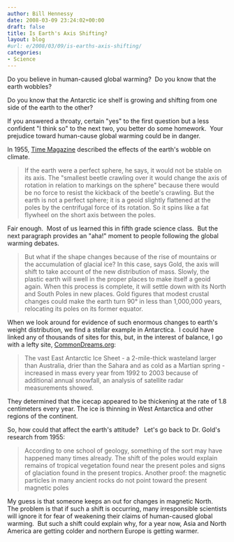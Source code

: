 ```yaml
---
author: Bill Hennessy
date: 2008-03-09 23:24:02+00:00
draft: false
title: Is Earth's Axis Shifting?
layout: blog
#url: e/2008/03/09/is-earths-axis-shifting/
categories:
- Science
---
```


Do you believe in human-caused global warming?  Do you know that the earth wobbles? 

Do you know that the Antarctic ice shelf is growing and shifting from one side of the earth to the other? 

If you answered a throaty, certain "yes" to the first question but a less confident "I think so" to the next two, you better do some homework.  Your prejudice toward human-cause global warming could be in danger.

In 1955, [Time Magazine](https://www.time.com/time/magazine/article/0,9171,891454,00.html) described the effects of the earth's wobble on climate.  


> If the earth were a perfect sphere, he says, it would not be stable on its axis. The "smallest beetle crawling over it would change the axis of rotation in relation to markings on the sphere" because there would be no force to resist the kickback of the beetle's crawling. But the earth is not a perfect sphere; it is a geoid slightly flattened at the poles by the centrifugal force of its rotation. So it spins like a fat flywheel on the short axis between the poles.


Fair enough.  Most of us learned this in fifth grade science class.  But the next paragraph provides an "aha!" moment to people following the global warming debates.


> But what if the shape changes because of the rise of mountains or the accumulation of glacial ice? In this case, says Gold, the axis will shift to take account of the new distribution of mass. Slowly, the plastic earth will swell in the proper places to make itself a geoid again. When this process is complete, it will settle down with its North and South Poles in new places. Gold figures that modest crustal changes could make the earth turn 90° in less than 1,000,000 years, relocating its poles on its former equator.


When we look around for evidence of such enormous changes to earth's weight distribution, we find a stellar example in Antarctica.  I could have linked any of thousands of sites for this, but, in the interest of balance, I go with a lefty site, [CommonDreams.org](https://www.commondreams.org/headlines05/0520-08.htm):


> The vast East Antarctic Ice Sheet - a 2-mile-thick wasteland larger than Australia, drier than the Sahara and as cold as a Martian spring - increased in mass every year from 1992 to 2003 because of additional annual snowfall, an analysis of satellite radar measurements showed.

They determined that the icecap appeared to be thickening at the rate of 1.8 centimeters every year. The ice is thinning in West Antarctica and other regions of the continent.


So, how could that affect the earth's attitude?   Let's go back to Dr. Gold's research from 1955:


> According to one school of geology, something of the sort may have happened many times already. The shift of the poles would explain remains of tropical vegetation found near the present poles and signs of glaciation found in the present tropics. Another proof: the magnetic particles in many ancient rocks do not point toward the present magnetic poles


My guess is that someone keeps an out for changes in magnetic North.  The problem is that if such a shift is occurring, many irresponsible scientists will ignore it for fear of weakening their claims of human-caused global warming.  But such a shift could explain why, for a year now, Asia and North America are getting colder and northern Europe is getting warmer.
